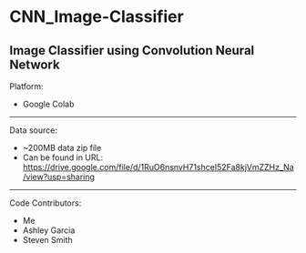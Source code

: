 # CNN_Image-Classifier
Image Classifier using Convolution Neural Network
------------------------------------------------------------------------------------------------------------------------------------------
Platform:
  * Google Colab
------------------------------------------------------------------------------------------------------------------------------------------
Data source:
* ~200MB data zip file
* Can be found in URL: https://drive.google.com/file/d/1RuO6nsnvH71shceI52Fa8kjVmZZHz_Na/view?usp=sharing 
------------------------------------------------------------------------------------------------------------------------------------------
Code Contributors:
* Me
* Ashley Garcia
* Steven Smith
